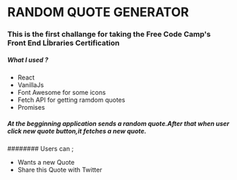 #  RANDOM QUOTE GENERATOR 
### This is the first challange for taking the Free Code Camp's Front End Lİbraries Certification
##### What I used ?
- React
- VanillaJs
- Font Awesome for some icons
- Fetch API for getting ramdom quotes
- Promises
##### At the begginning application sends a random quote.After that when user click new quote button,it fetches a new quote.
######## Users can ;
 - Wants a new Quote
 - Share this Quote with Twitter 
